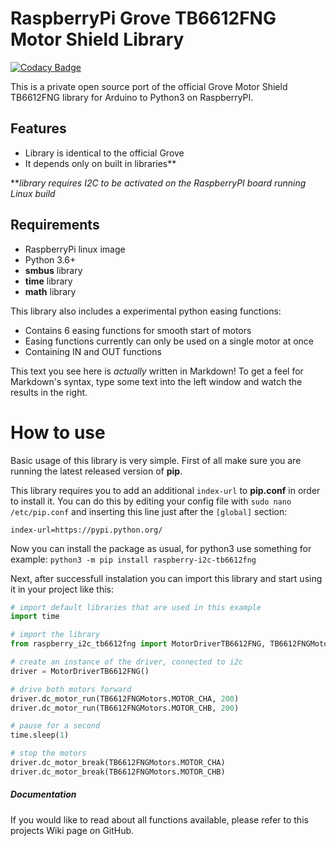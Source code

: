 # RaspberryPi Grove TB6612FNG Motor Shield Library

[![Codacy Badge](https://api.codacy.com/project/badge/Grade/5bbc671589af4d7badab5a8e13910123)](https://app.codacy.com/manual/benovskym/raspberry-i2c-tb6612fng?utm_source=github.com&utm_medium=referral&utm_content=MarkusBansky/raspberry-i2c-tb6612fng&utm_campaign=Badge_Grade_Dashboard)

This is a private open source port of the official Grove Motor Shield TB6612FNG library for Arduino to Python3 on RaspberryPI.

## Features
  - Library is identical to the official Grove
  - It depends only on built in libraries**

***library requires I2C to be activated on the RaspberryPI board running Linux build*

## Requirements
  - RaspberryPi linux image
  - Python 3.6+
  - **smbus** library
  - **time** library
  - **math** library

This library also includes a experimental python easing functions:
  - Contains 6 easing functions for smooth start of motors
  - Easing functions currently can only be used on a single motor at once
  - Containing IN and OUT functions


This text you see here is *actually* written in Markdown! To get a feel for Markdown's syntax, type some text into the left window and watch the results in the right.

# How to use
Basic usage of this library is very simple. First of all make sure you are running the latest released version of **pip**.

This library requires you to add an additional `index-url` to **pip.conf** in order to install it. You can do this by editing your config file with `sudo nano /etc/pip.conf` and inserting this line just after the `[global]` section:

```config
index-url=https://pypi.python.org/
```

Now you can install the package as usual, for python3 use something for example:
`python3 -m pip install raspberry-i2c-tb6612fng`

Next, after successfull instalation you can import this library and start using it in your project like this:

```python
# import default libraries that are used in this example
import time

# import the library
from raspberry_i2c_tb6612fng import MotorDriverTB6612FNG, TB6612FNGMotors

# create an instance of the driver, connected to i2c
driver = MotorDriverTB6612FNG()

# drive both motors forward
driver.dc_motor_run(TB6612FNGMotors.MOTOR_CHA, 200)
driver.dc_motor_run(TB6612FNGMotors.MOTOR_CHB, 200)

# pause for a second
time.sleep(1)

# stop the motors
driver.dc_motor_break(TB6612FNGMotors.MOTOR_CHA)
driver.dc_motor_break(TB6612FNGMotors.MOTOR_CHB)

```

##### Documentation

If you would like to read about all functions available, please refer to this projects Wiki page on GitHub.
